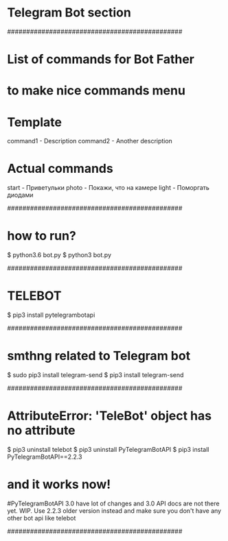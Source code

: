 # Telegram Bot section

##############################################
# List of commands for Bot Father
# to make nice commands menu

# Template
command1 - Description
command2 - Another description

# Actual commands
start - Приветульки
photo - Покажи, что на камере
light - Поморгать диодами


##############################################
# how to run?

$ python3.6 bot.py
$ python3 bot.py

##############################################
# TELEBOT

$ pip3 install pytelegrambotapi


##############################################
# smthng related to Telegram bot
$ sudo pip3 install telegram-send
$ pip3 install telegram-send

##############################################
# AttributeError: 'TeleBot' object has no attribute
$ pip3 uninstall telebot
$ pip3 uninstall PyTelegramBotAPI
$ pip3 install PyTelegramBotAPI==2.2.3
# and it works now!

#PyTelegramBotAPI 3.0 have lot of changes and 3.0 API docs are not there yet. WIP. Use 2.2.3 older version instead and make sure you don't have any other bot api like telebot


##############################################
